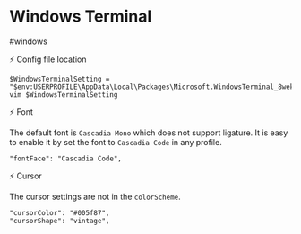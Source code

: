 # Windows Terminal

#windows

⚡ Config file location

```
$WindowsTerminalSetting = "$env:USERPROFILE\AppData\Local\Packages\Microsoft.WindowsTerminal_8wekyb3d8bbwe\LocalState\settings.json"
vim $WindowsTerminalSetting
```

⚡ Font

The default font is `Cascadia Mono` which does not support ligature. It is easy to enable it by set the font to `Cascadia Code` in any profile.

```
"fontFace": "Cascadia Code",
```

⚡ Cursor

The cursor settings are not in the `colorScheme`.

```
"cursorColor": "#005f87",
"cursorShape": "vintage",
```
